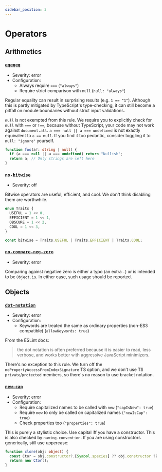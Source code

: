 ```yaml
---
sidebar_position: 3
---
```


# Operators

## Arithmetics

### [`eqeqeq`](https://eslint.org/docs/rules/eqeqeq)

- Severity: error
- Configuration:
  - Always require `===` (`"always"`)
  - Require strict comparison with `null` (`null: "always"`)

Regular equality can result in surprising results (e.g. `1 == "1"`). Although this is partly mitigated by TypeScript's type-checking, it can still become a pitfall on module boundaries without strict input validations.

`null` is not exempted from this rule. We require you to explicitly check for `null` with `===` or `!==`, because without TypeScript, your code may not work against `document.all`. `a === null || a === undefined` is not exactly equivalent to `a == null`. If you find it too pedantic, consider toggling it to `null: "ignore"` yourself.

```ts twoslash
function foo(a?: string | null) {
  if (a === null || a === undefined) return "Nullish";
  return a; // Only strings are left here
}
```

### [`no-bitwise`](https://eslint.org/docs/rules/no-bitwise)

- Severity: off

Bitwise operators are useful, efficient, and cool. We don't think disabling them are worthwhile.

```ts twoslash
enum Traits {
  USEFUL = 1 << 0,
  EFFICIENT = 1 << 1,
  OBSCURE = 1 << 2,
  COOL = 1 << 3,
}

const bitwise = Traits.USEFUL | Traits.EFFICIENT | Traits.COOL;
```

### [`no-compare-neg-zero`](https://eslint.org/docs/rules/no-compare-neg-zero)

- Severity: error

Comparing against negative zero is either a typo (an extra `-`) or is intended to be `Object.is`. In either case, such usage should be reported.

## Objects

### [`dot-notation`](https://eslint.org/docs/rules/dot-notation)

- Severity: error
- Configuration:
  - Keywords are treated the same as ordinary properties (non-ES3 compatible) (`allowKeywords: true`)

From the ESLint docs:

> the dot notation is often preferred because it is easier to read, less verbose, and works better with aggressive JavaScript minimizers.

There's no exception to this rule. We turn off the `noPropertyAccessFromIndexSignature` TS option, and we don't use TS `private`/`protected` members, so there's no reason to use bracket notation.

### [`new-cap`](https://eslint.org/docs/rules/new-cap)

- Severity: error
- Configuration:
  - Require capitalized names to be called with `new` (`"capIsNew": true`)
  - Require `new` to only be called on capitalized names (`"newIsCap": true`)
  - Check properties too (`"properties": true`)

This is purely a stylistic choice. Use capital iff you have a constructor. This is also checked by `naming-convention`. If you are using constructors generically, still use uppercase:

```ts
function clone(obj: object) {
  const Ctor = obj.constructor?.[Symbol.species] ?? obj.constructor ?? Object;
  return new Ctor();
}
```
